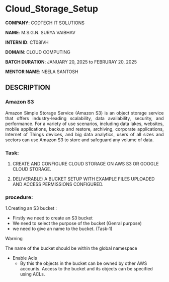 # Cloud_Storage_Setup

**COMPANY**: CODTECH IT SOLUTIONS 

**NAME**: M.S.G.N. SURYA VAIBHAV

**INTERN ID**: CT08IVH

**DOMAIN**: CLOUD COMPUTING

**BATCH DURATION**: JANUARY 20, 2025 to FEBRURAY 20, 2025

**MENTOR NAME**: NEELA SANTOSH

## DESCRIPTION
### Amazon S3
<p align="justify">
Amazon Simple Storage Service (Amazon S3) is an object storage service that offers industry-leading scalability, data availability, security, and performance. For a variety of use scenarios, including data lakes, websites, mobile applications, backup and restore, archiving, corporate applications, Internet of Things devices, and big data analytics, users of all sizes and sectors can use Amazon S3 to store and safeguard any volume of data.
</p>

### Task:
1. CREATE AND CONFIGURE CLOUD
STORAGE ON AWS S3 OR GOOGLE
CLOUD STORAGE.

2. DELIVERABLE: A BUCKET SETUP WITH
EXAMPLE FILES UPLOADED AND
ACCESS PERMISSIONS CONFIGURED.

### procedure:
1.Creating an S3 bucket :
  - Firstly we need to create an S3 bucket
  - We need to select the purpose of the bucket (Genral purpose)
  -  we need to give an name to the bucket. (Task-1)
  >[!WARNING]
  >The name of the bucket should be within the global namespace
  - Enable Acls
      - By this the objects in the bucket can be owned by other AWS accounts. Access to the bucket and its objects can be specified using ACLs.
